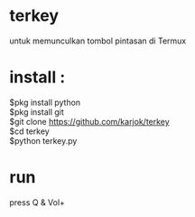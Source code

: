 # terkey
untuk memunculkan tombol pintasan di Termux

# install :
$pkg install python<br>
$pkg install git<br>
$git clone https://github.com/karjok/terkey<br>
$cd terkey<br>
$python terkey.py

# run
press Q & Vol+

